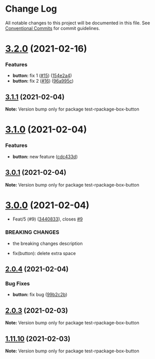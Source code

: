 # Change Log

All notable changes to this project will be documented in this file.
See [Conventional Commits](https://conventionalcommits.org) for commit guidelines.

# [3.2.0](https://github.com/reme3d2y/test-rpackage-box/compare/test-rpackage-box-button@3.1.1...test-rpackage-box-button@3.2.0) (2021-02-16)


### Features

* **button:** fix 1 ([#15](https://github.com/reme3d2y/test-rpackage-box/issues/15)) ([154e2a4](https://github.com/reme3d2y/test-rpackage-box/commit/154e2a420f4c5a03b257eb57b4b99c46b4918cc6))
* **button:** fix 2 ([#16](https://github.com/reme3d2y/test-rpackage-box/issues/16)) ([96a995c](https://github.com/reme3d2y/test-rpackage-box/commit/96a995c04c7f526762676843d8a1bb7a757fd219))





## [3.1.1](https://github.com/reme3d2y/test-rpackage-box/compare/test-rpackage-box-button@3.1.0...test-rpackage-box-button@3.1.1) (2021-02-04)

**Note:** Version bump only for package test-rpackage-box-button





# [3.1.0](https://github.com/reme3d2y/test-rpackage-box/compare/test-rpackage-box-button@3.0.1...test-rpackage-box-button@3.1.0) (2021-02-04)


### Features

* **button:** new feature ([cdc433d](https://github.com/reme3d2y/test-rpackage-box/commit/cdc433d33da41df24b83ca9af566c0585d11758b))





## [3.0.1](https://github.com/reme3d2y/test-rpackage-box/compare/test-rpackage-box-button@3.0.0...test-rpackage-box-button@3.0.1) (2021-02-04)

**Note:** Version bump only for package test-rpackage-box-button





# [3.0.0](https://github.com/reme3d2y/test-rpackage-box/compare/test-rpackage-box-button@2.0.4...test-rpackage-box-button@3.0.0) (2021-02-04)


* Feat/5 (#9) ([3440833](https://github.com/reme3d2y/test-rpackage-box/commit/3440833bc4a9aaf8bfbfbe095a7909f868bcb01f)), closes [#9](https://github.com/reme3d2y/test-rpackage-box/issues/9)


### BREAKING CHANGES

* the breaking changes description

* fix(button): delete extra space





## [2.0.4](https://github.com/reme3d2y/test-rpackage-box/compare/test-rpackage-box-button@2.0.3...test-rpackage-box-button@2.0.4) (2021-02-04)


### Bug Fixes

* **button:** fix bug ([99b2c2b](https://github.com/reme3d2y/test-rpackage-box/commit/99b2c2bf8efd28a39c2fbeb36c1077aec3ea969e))





## [2.0.3](https://github.com/reme3d2y/test-rpackage-box/compare/test-rpackage-box-button@1.11.9...test-rpackage-box-button@2.0.3) (2021-02-03)

**Note:** Version bump only for package test-rpackage-box-button





## [1.11.10](https://github.com/reme3d2y/test-rpackage-box/compare/test-rpackage-box-button@1.11.9...test-rpackage-box-button@1.11.10) (2021-02-03)

**Note:** Version bump only for package test-rpackage-box-button
